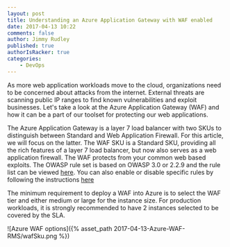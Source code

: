 ```yaml
---
layout: post
title: Understanding an Azure Application Gateway with WAF enabled 
date: 2017-04-13 10:22
comments: false
author: Jimmy Rudley
published: true
authorIsRacker: true
categories:
    - DevOps
---
```


As more web application workloads move to the cloud, organizations need to be concerned about attacks from the internet. External threats are scanning public IP ranges to find known vulnerabilities and exploit businesses. Let's take a look at the Azure Application Gateway (WAF) and how it can be a part of our toolset for protecting our web applications.

<!-- more -->

The Azure Application Gateway is a layer 7 load balancer with two SKUs to distinguish between Standard and Web Application Firewall. For this article, we will focus on the latter. The WAF SKU is a Standard SKU, providing all the rich features of a layer 7 load balancer, but now also serves as a web application firewall. The WAF protects from your common web based exploits. The OWASP rule set is based on OWASP 3.0 or 2.2.9 and the rule list can be viewed [here](https://docs.microsoft.com/en-us/azure/application-gateway/application-gateway-crs-rulegroups-rules). You can also enable or disable specific rules by following the instructions [here](https://docs.microsoft.com/en-us/azure/application-gateway/application-gateway-customize-waf-rules-portal)

The minimum requirement to deploy a WAF into Azure is to select the WAF tier and either medium or large for the instance size. For production workloads, it is strongly recommended to have 2 instances selected to be covered by the SLA.

![Azure WAF options]({% asset_path 2017-04-13-Azure-WAF-RMS/wafSku.png %})



